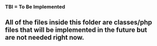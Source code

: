 ### **TBI** = **T**o **B**e **I**mplemented

## All of the files inside this folder are classes/php files that will be implemented in the future but are not needed right now.